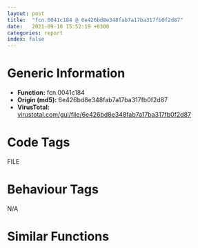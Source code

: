 ```yaml
---
layout: post
title:  "fcn.0041c184 @ 6e426bd8e348fab7a17ba317fb0f2d87"
date:   2021-09-10 15:52:19 +0300
categories: report
index: false
---
```


# Generic Information
- **Function:** fcn.0041c184
- **Origin (md5):** 6e426bd8e348fab7a17ba317fb0f2d87
- **VirusTotal:** [virustotal.com/gui/file/6e426bd8e348fab7a17ba317fb0f2d87][virustotal_ref]

# Code Tags
<span class="tag" id="FILE">FILE</span>


# Behaviour Tags
<span class="bhv-tag" id="na">N/A</span>

# Similar Functions
<script type="text/javascript" src="https://www.gstatic.com/charts/loader.js"></script>
<script type="text/javascript">

    google.charts.load('current', {'packages':['corechart']});
    google.charts.setOnLoadCallback(drawChart);

    function drawChart() {
    var data = new google.visualization.DataTable();
        data.addColumn('number', 'X');
        data.addColumn('number', 'Y');
        data.addColumn({type: 'string', role: 'tooltip', 'p': {'html': true}});
        data.addColumn({'type': 'string', 'role': 'style'});
        
        data.addRows([
    [45.03049087524414, -30.004568099975586, '<b><a href="/report/fcn.0041c184@6e426bd8e348fab7a17ba317fb0f2d87">fcn.0041c184</a><br>@6e426bd8e348fab7a17ba317fb0f2d87</b><br>', 'point { fill-color: #e0440e; }'],
[104.55113220214844, -108.68358612060547, '<b><a href="/report/fcn.0041c4e3@505be53c36227b94e2fcc406f247f6e5">fcn.0041c4e3</a><br>@505be53c36227b94e2fcc406f247f6e5</b><br>', 'null'],
[9.734478950500488, 178.0238494873047, '<b><a href="/report/fcn.004332fd@ba86269e5231930ee4def4088ddb8d19">fcn.004332fd</a><br>@ba86269e5231930ee4def4088ddb8d19</b><br>', 'null'],
[161.9132843017578, -13.806055068969727, '<b><a href="/report/fcn.0047e540@289859175c221b107317af7727d26c17">fcn.0047e540</a><br>@289859175c221b107317af7727d26c17</b><br>', 'null'],
[113.59519958496094, 188.1181182861328, '<b><a href="/report/fcn.004112f4@3d0ec851566b617e7e4e75da3dd9651c">fcn.004112f4</a><br>@3d0ec851566b617e7e4e75da3dd9651c</b><br>', 'null'],
[128.97531127929688, -207.69476318359375, '<b><a href="/report/fcn.0041d811@f5b8476c36459986b226c45654aeb016">fcn.0041d811</a><br>@f5b8476c36459986b226c45654aeb016</b><br>', 'null'],
[39.27280807495117, -321.9104309082031, '<b><a href="/report/fcn.00500338@557dcbbf2711fedc520328fbbc657056">fcn.00500338</a><br>@557dcbbf2711fedc520328fbbc657056</b><br>', 'null'],
[15.296334266662598, -160.3411865234375, '<b><a href="/report/fcn.0041c184@e83552e81a6f265fd7baa50402d3d47d">fcn.0041c184</a><br>@e83552e81a6f265fd7baa50402d3d47d</b><br>', 'null'],
[53.25346755981445, 268.485595703125, '<b><a href="/report/fcn.004875c1@fb9b7d22bc1c143ac66b0575cbdd088d">fcn.004875c1</a><br>@fb9b7d22bc1c143ac66b0575cbdd088d</b><br>', 'null'],
[-75.27471923828125, -59.85169219970703, '<b><a href="/report/fcn.00409b83@6c5b0418e4a4c57d99cda47d2717045d">fcn.00409b83</a><br>@6c5b0418e4a4c57d99cda47d2717045d</b><br>', 'null'],
[208.9623565673828, -124.25890350341797, '<b><a href="/report/fcn.0041ce11@20a93604f17ee6f3c2aa7b1f7a497fcf">fcn.0041ce11</a><br>@20a93604f17ee6f3c2aa7b1f7a497fcf</b><br>', 'null'],

        ]);

    var options = {
        title: 'Similarity Plot',
        legend: 'none',
        colors: ['#dedbd9', '#e6693e', '#ec8f6e', '#f3b49f', '#f6c7b6'],
        tooltip: {isHtml: true, trigger: 'both'},
        explorer: {
        actions: ["dragToZoom", "rightClickToReset"],
        },
        chartArea: {
        width: '80%',
        height: '80%'
        },
        width: '100%',
        height: '100%'
    };

    var chart = new google.visualization.ScatterChart(document.getElementById('chart_div'));

    chart.draw(data, options);
    }
    
</script>


<div id="chart_div" style="width: 100%px; height: 100%;"></div>

# Disassembled Code
{% highlight nasm %}

mov edi, edi
push ebp
mov ebp, esp
mov eax, 0x1ae4
call fcn.0041f750
mov eax, dword[0x475084]
xor eax, ebp
mov dword[ebp-4], eax
mov eax, dword[ebp+0xc]
push esi
mov esi, dword[ebp+8]
push edi
xor edi, edi
mov dword[ebp-0x1acc], eax
mov dword[ebp-0x1ac8], edi
mov dword[ebp-0x1ad0], edi
cmp dword[ebp+0x10], edi
jne 0x41c1c5
xor eax, eax
jmp 0x41c873
cmp eax, edi
jne 0x41c1e8
call fcn.00414b0a
mov dword[eax], edi
call fcn.00414af7
mov dword[eax], 0x16
call fcn.00414aa5
or eax, 0xffffffff
jmp 0x41c873
mov eax, esi
sar eax, 5
mov edi, esi
push ebx
lea ebx, [eax*4+0x4797a0]
mov eax, dword[ebx]
and edi, 0x1f
shl edi, 6
mov cl, byte[eax+edi+0x24]
add cl, cl
sar cl, 1
mov dword[ebp-0x1adc], ebx
mov byte[ebp-0x1ac1], cl
cmp cl, 2
je 0x41c21d
cmp cl, 1
jne 0x41c244
mov ecx, dword[ebp+0x10]
not ecx
test cl, 1
jne 0x41c244
call fcn.00414b0a
and dword[eax], 0
call fcn.00414af7
mov dword[eax], 0x16
call fcn.00414aa5
jmp 0x41c861
test byte[eax+edi+4], 0x20
je 0x41c25a
push 2
push 0
push 0
push esi
call fcn.0041c015
add esp, 0x10
push esi
call fcn.0041c99e
pop ecx
test eax, eax
je 0x41c502
mov eax, dword[ebx]
test byte[edi+eax+4], 0x80
je 0x41c502
call fcn.004170ea
mov eax, dword[eax+0x6c]
xor ecx, ecx
cmp dword[eax+0x14], ecx
lea eax, [ebp-0x1ae0]
sete cl
push eax
mov eax, dword[ebx]
push dword[edi+eax]
mov esi, ecx
call dword[sym.imp.KERNEL32.dll_GetConsoleMode]
xor ecx, ecx
cmp eax, ecx
je 0x41c504
cmp esi, ecx
je 0x41c2b4
cmp byte[ebp-0x1ac1], cl
je 0x41c504
call dword[sym.imp.KERNEL32.dll_GetConsoleCP]
mov ebx, dword[ebp-0x1acc]
mov dword[ebp-0x1ae0], eax
xor eax, eax
mov dword[ebp-0x1ad4], eax
cmp dword[ebp+0x10], eax
jbe 0x41c7fa
mov dword[ebp-0x1ac0], eax
mov al, byte[ebp-0x1ac1]
test al, al
jne 0x41c452
mov cl, byte[ebx]
mov esi, dword[ebp-0x1adc]
xor eax, eax
cmp cl, 0xa
sete al
mov dword[ebp-0x1ae4], eax
mov eax, dword[esi]
add eax, edi
cmp dword[eax+0x38], 0
je 0x41c320
mov dl, byte[eax+0x34]
mov byte[ebp-0xc], dl
mov byte[ebp-0xb], cl
and dword[eax+0x38], 0
push 2
lea eax, [ebp-0xc]
push eax
jmp 0x41c36b
movsx eax, cl
push eax
call fcn.004138d9
pop ecx
test eax, eax
je 0x41c368
mov ecx, dword[ebp-0x1acc]
sub ecx, ebx
add ecx, dword[ebp+0x10]
xor eax, eax
inc eax
cmp ecx, eax
jbe 0x41c4e9
push 2
lea eax, [ebp-0x1abc]
push ebx
push eax
call fcn.0041e4b1
add esp, 0xc
cmp eax, 0xffffffff
je 0x41c7f1
inc ebx
inc dword[ebp-0x1ac0]
jmp 0x41c383
push 1
push ebx
lea eax, [ebp-0x1abc]
push eax
call fcn.0041e4b1
add esp, 0xc
cmp eax, 0xffffffff
je 0x41c7f1
xor eax, eax
push eax
push eax
push 5
lea ecx, [ebp-0xc]
push ecx
push 1
lea ecx, [ebp-0x1abc]
push ecx
push eax
push dword[ebp-0x1ae0]
inc ebx
inc dword[ebp-0x1ac0]
call dword[sym.imp.KERNEL32.dll_WideCharToMultiByte]
mov esi, eax
test esi, esi
je 0x41c7f1
push 0
lea eax, [ebp-0x1ad4]
push eax
push esi
lea eax, [ebp-0xc]
push eax
mov eax, dword[ebp-0x1adc]
mov eax, dword[eax]
push dword[edi+eax]
call dword[sym.imp.KERNEL32.dll_WriteFile]
test eax, eax
je 0x41c7e5
mov eax, dword[ebp-0x1ac0]
mov ecx, dword[ebp-0x1ad0]
add eax, ecx
mov dword[ebp-0x1ac8], eax
cmp dword[ebp-0x1ad4], esi
jl 0x41c7f1
cmp dword[ebp-0x1ae4], 0
je 0x41c4d5
push 0
lea eax, [ebp-0x1ad4]
push eax
push 1
lea eax, [ebp-0xc]
push eax
mov eax, dword[ebp-0x1adc]
mov eax, dword[eax]
mov byte[ebp-0xc], 0xd
push dword[edi+eax]
call dword[sym.imp.KERNEL32.dll_WriteFile]
test eax, eax
je 0x41c7e5
cmp dword[ebp-0x1ad4], 1
jl 0x41c7f1
inc dword[ebp-0x1ad0]
inc dword[ebp-0x1ac8]
jmp 0x41c4d5
cmp al, 1
je 0x41c45a
cmp al, 2
jne 0x41c47b
movzx esi, word[ebx]
xor ecx, ecx
cmp esi, 0xa
sete cl
add ebx, 2
add dword[ebp-0x1ac0], 2
mov dword[ebp-0x1abc], esi
mov dword[ebp-0x1ae4], ecx
cmp al, 1
je 0x41c483
cmp al, 2
jne 0x41c4d5
push dword[ebp-0x1abc]
call fcn.0041f705
pop ecx
cmp ax, word[ebp-0x1abc]
jne 0x41c7e5
add dword[ebp-0x1ac8], 2
cmp dword[ebp-0x1ae4], 0
je 0x41c4d5
push 0xd
pop eax
push eax
mov dword[ebp-0x1abc], eax
call fcn.0041f705
pop ecx
cmp ax, word[ebp-0x1abc]
jne 0x41c7e5
inc dword[ebp-0x1ac8]
inc dword[ebp-0x1ad0]
mov eax, dword[ebp+0x10]
cmp dword[ebp-0x1ac0], eax
jb 0x41c2dd
jmp 0x41c7f1
mov ecx, dword[esi]
mov dl, byte[ebx]
inc dword[ebp-0x1ac8]
mov byte[edi+ecx+0x34], dl
mov ecx, dword[esi]
mov dword[edi+ecx+0x38], eax
jmp 0x41c7f1
xor ecx, ecx
mov eax, dword[ebx]
test byte[eax+edi+4], 0x80
je 0x41c7b2
cmp byte[ebp-0x1ac1], 0
mov dword[ebp-0x1abc], ecx
jne 0x41c5cc
mov ebx, dword[ebp-0x1acc]
cmp dword[ebp+0x10], ecx
jbe 0x41c830
mov ecx, ebx
xor esi, esi
sub ecx, dword[ebp-0x1acc]
lea eax, [ebp-0x1ab8]
cmp ecx, dword[ebp+0x10]
jae 0x41c56e
mov dl, byte[ebx]
inc ebx
inc ecx
mov dword[ebp-0x1ae0], ebx
cmp dl, 0xa
jne 0x41c562
inc dword[ebp-0x1ad0]
mov byte[eax], 0xd
inc eax
inc esi
mov byte[eax], dl
inc eax
inc esi
cmp esi, 0x13ff
jb 0x41c543
mov esi, eax
lea eax, [ebp-0x1ab8]
sub esi, eax
push 0
lea eax, [ebp-0x1ad8]
push eax
push esi
lea eax, [ebp-0x1ab8]
push eax
mov eax, dword[ebp-0x1adc]
mov eax, dword[eax]
push dword[edi+eax]
call dword[sym.imp.KERNEL32.dll_WriteFile]
test eax, eax
je 0x41c7e5
mov eax, dword[ebp-0x1ad8]
add dword[ebp-0x1ac8], eax
cmp eax, esi
jl 0x41c7f1
mov eax, ebx
sub eax, dword[ebp-0x1acc]
cmp eax, dword[ebp+0x10]
jb 0x41c533
jmp 0x41c7f1
cmp byte[ebp-0x1ac1], 2
jne 0x41c6a6
mov ebx, dword[ebp-0x1acc]
cmp dword[ebp+0x10], ecx
jbe 0x41c830
and dword[ebp-0x1ac0], 0
mov ecx, ebx
sub ecx, dword[ebp-0x1acc]
push 2
lea eax, [ebp-0x1ab8]
pop esi
cmp ecx, dword[ebp+0x10]
jae 0x41c648
movzx edx, word[ebx]
add ebx, esi
add ecx, esi
mov dword[ebp-0x1ae0], ebx
cmp edx, 0xa
jne 0x41c631
add dword[ebp-0x1ad0], esi
push 0xd
pop ebx
mov word[eax], bx
mov ebx, dword[ebp-0x1ae0]
add eax, esi
add dword[ebp-0x1ac0], esi
add dword[ebp-0x1ac0], esi
mov word[eax], dx
add eax, esi
cmp dword[ebp-0x1ac0], 0x13fe
jb 0x41c600
mov esi, eax
lea eax, [ebp-0x1ab8]
sub esi, eax
push 0
lea eax, [ebp-0x1ad8]
push eax
push esi
lea eax, [ebp-0x1ab8]
push eax
mov eax, dword[ebp-0x1adc]
mov eax, dword[eax]
push dword[edi+eax]
call dword[sym.imp.KERNEL32.dll_WriteFile]
test eax, eax
je 0x41c7e5
mov eax, dword[ebp-0x1ad8]
add dword[ebp-0x1ac8], eax
cmp eax, esi
jl 0x41c7f1
mov eax, ebx
sub eax, dword[ebp-0x1acc]
cmp eax, dword[ebp+0x10]
jb 0x41c5e8
jmp 0x41c7f1
mov eax, dword[ebp-0x1acc]
mov dword[ebp-0x1ad4], eax
cmp dword[ebp+0x10], ecx
jbe 0x41c830
mov ecx, dword[ebp-0x1ad4]
and dword[ebp-0x1ac0], 0
sub ecx, dword[ebp-0x1acc]
push 2
lea eax, [ebp-0x6b8]
pop esi
cmp ecx, dword[ebp+0x10]
jae 0x41c717
mov edx, dword[ebp-0x1ad4]
movzx edx, word[edx]
add dword[ebp-0x1ad4], esi
add ecx, esi
cmp edx, 0xa
jne 0x41c700
push 0xd
pop ebx
mov word[eax], bx
add eax, esi
add dword[ebp-0x1ac0], esi
add dword[ebp-0x1ac0], esi
mov word[eax], dx
add eax, esi
cmp dword[ebp-0x1ac0], 0x6a8
jb 0x41c6d7
xor esi, esi
push esi
push esi
push 0xd55
lea ecx, [ebp-0x1410]
push ecx
lea ecx, [ebp-0x6b8]
sub eax, ecx
cdq
sub eax, edx
sar eax, 1
push eax
mov eax, ecx
push eax
push esi
push 0xfde9
call dword[sym.imp.KERNEL32.dll_WideCharToMultiByte]
mov ebx, eax
cmp ebx, esi
je 0x41c7e5
push 0
lea eax, [ebp-0x1ad8]
push eax
mov eax, ebx
sub eax, esi
push eax
lea eax, [ebp+esi-0x1410]
push eax
mov eax, dword[ebp-0x1adc]
mov eax, dword[eax]
push dword[edi+eax]
call dword[sym.imp.KERNEL32.dll_WriteFile]
test eax, eax
je 0x41c785
add esi, dword[ebp-0x1ad8]
cmp ebx, esi
jg 0x41c74e
jmp 0x41c791
call dword[sym.imp.KERNEL32.dll_GetLastError]
mov dword[ebp-0x1abc], eax
cmp ebx, esi
jg 0x41c7f1
mov eax, dword[ebp-0x1ad4]
sub eax, dword[ebp-0x1acc]
mov dword[ebp-0x1ac8], eax
cmp eax, dword[ebp+0x10]
jb 0x41c6bb
jmp 0x41c7f1
push ecx
lea ecx, [ebp-0x1ad8]
push ecx
push dword[ebp+0x10]
push dword[ebp-0x1acc]
push dword[eax+edi]
call dword[sym.imp.KERNEL32.dll_WriteFile]
test eax, eax
je 0x41c7e5
mov eax, dword[ebp-0x1ad8]
and dword[ebp-0x1abc], 0
mov dword[ebp-0x1ac8], eax
jmp 0x41c7f1
call dword[sym.imp.KERNEL32.dll_GetLastError]
mov dword[ebp-0x1abc], eax
cmp dword[ebp-0x1ac8], 0
jne 0x41c866
cmp dword[ebp-0x1abc], 0
je 0x41c830
push 5
pop esi
cmp dword[ebp-0x1abc], esi
jne 0x41c822
call fcn.00414af7
mov dword[eax], 9
call fcn.00414b0a
mov dword[eax], esi
jmp 0x41c861
push dword[ebp-0x1abc]
call fcn.00414b1d
pop ecx
jmp 0x41c861
mov eax, dword[ebp-0x1adc]
mov eax, dword[eax]
test byte[edi+eax+4], 0x40
je 0x41c84e
mov eax, dword[ebp-0x1acc]
cmp byte[eax], 0x1a
jne 0x41c84e
xor eax, eax
jmp 0x41c872
call fcn.00414af7
mov dword[eax], 0x1c
call fcn.00414b0a
and dword[eax], 0
or eax, 0xffffffff
jmp 0x41c872
mov eax, dword[ebp-0x1ac8]
sub eax, dword[ebp-0x1ad0]
pop ebx
mov ecx, dword[ebp-4]
pop edi
xor ecx, ebp
pop esi
call fcn.00410b3d
leave
ret

{% endhighlight %}

[virustotal_ref]: https://www.virustotal.com/gui/file/6e426bd8e348fab7a17ba317fb0f2d87